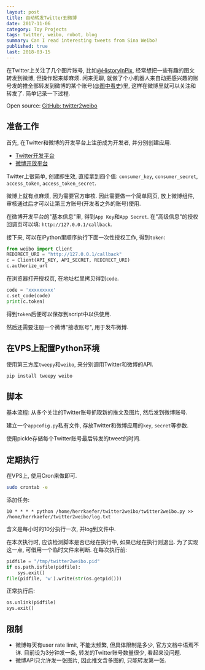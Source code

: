 ```yaml
---
layout: post
title: 自动转发Twitter到微博
date: 2017-11-06
category: Toy Projects
tags: twitter, weibo, robot, blog
summary: Can I read interesting tweets from Sina Weibo?
published: true
last: 2018-03-15
---
```


在Twitter上关注了几个图片账号, 比如[@HistoryInPix](https://twitter.com/HistoryInPix), 经常想把一些有趣的图文转发到微博, 但操作起来却麻烦. 闲来无聊, 就做了个小机器人来自动把感兴趣的账号发的推全部转发到微博的某个账号([@图中看史](https://weibo.com/u/6401135522))里, 这样在微博里就可以关注和转发了. 简单记录一下过程.

Open source: [GitHub: twitter2weibo](https://github.com/herrkaefer/twitter2weibo)

## 准备工作

首先, 在Twitter和微博的开发平台上注册成为开发者, 并分别创建应用.

- [Twitter开发平台](https://developer.twitter.com/)
- [微博开放平台](http://open.weibo.com/)

Twitter上很简单, 创建即生效, 直接拿到四个值: `consumer_key`, `consumer_secret`, `access_token`, `access_token_secret`.

微博上就有点麻烦, 因为需要官方审核. 因此需要做一个简单网页, 放上微博组件, 审核通过后才可以让第三方账号(开发者之外的账号)使用.

在微博开发平台的"基本信息"里, 得到`App Key`和`App Secret`. 在"高级信息"的授权回调页可以填: `http://127.0.0.1/callback`.

接下来, 可以在iPython里顺序执行下面一次性授权工作, 得到`token`:

```python
from weibo import Client
REDIRECT_URI = "http://127.0.0.1/callback"
c = Client(API_KEY, API_SECRET, REDIRECT_URI)
c.authorize_url
```
在浏览器打开授权页, 在地址栏里拷贝得到`code`.

```python
code = 'xxxxxxxxx'
c.set_code(code)
print(c.token)
```
得到`token`后便可以保存到script中以供使用.

然后还需要注册一个微博"接收账号", 用于发布微博.

## 在VPS上配置Python环境

使用第三方库`tweepy`和`weibo`, 来分别调用Twitter和微博的API.

```sh
pip install tweepy weibo
```

## 脚本

基本流程: 从多个关注的Twitter账号抓取新的推文及图片, 然后发到微博账号.

建立一个`appcofig.py`私有文件, 存放Twitter和微博应用的`key`, `secret`等参数.

使用pickle存储每个Twitter账号最后转发的tweet的时间.

## 定期执行

在VPS上, 使用Cron来做即可.

```sh
sudo crontab -e
```
添加任务:

```
10 * * * * python /home/herrkaefer/twitter2weibo/twitter2weibo.py >> /home/herrkaefer/twitter2weibo/log.txt
```

含义是每小时的10分执行一次, 并log到文件中.

在本次执行时, 应该检测脚本是否已经在执行中, 如果已经在执行则退出. 为了实现这一点, 可借用一个临时文件来判断. 在每次执行前:

```python
pidfile = "/tmp/twitter2weibo.pid"
if os.path.isfile(pidfile):
    sys.exit()
file(pidfile, 'w').write(str(os.getpid()))
```

正常执行后:

```python
os.unlink(pidfile)
sys.exit()
```

## 限制

- 微博每天有user rate limit, 不能太频繁, 但具体限制是多少, 官方文档中语焉不详. 目前设为3分钟发一条, 转发的Twitter账号数量很少, 看起来没问题.
- 微博API只允许发一张图片, 因此推文含多图的, 只能转发第一张.
